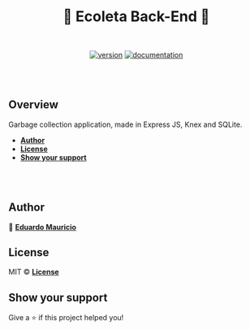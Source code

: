 <h1 align="center">
  🚀 Ecoleta Back-End 🚀
</h1>

<br>

<div align="center">

[![version](https://img.shields.io/badge/version-1.0.0-blue.svg)](https://github.com/therealeddy/ecoleta-backend/releases)<space><space>
[![documentation](https://img.shields.io/badge/documentation-yes-brightgreen.svg)](#overview)

</div>

<br><br>

## Overview

Garbage collection application, made in Express JS, Knex and SQLite.

- **[Author](#author)**
- **[License](#license)**
- **[Show your support](#show-your-support)**

<br><br>

## Author

👤 **[Eduardo Mauricio](https://github.com/therealeddy)**

## License

MIT © **[License](LICENSE)**

## Show your support

Give a ⭐️ if this project helped you!
